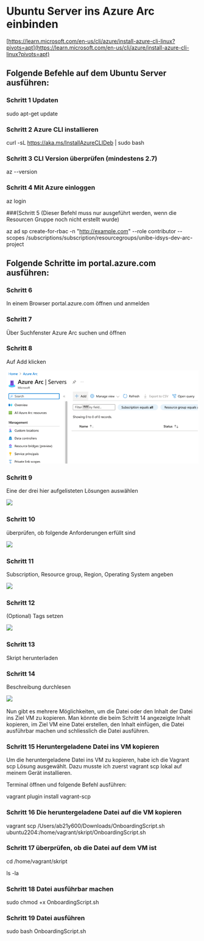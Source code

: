 # Ubuntu Server ins Azure Arc einbinden

[https://learn.microsoft.com/en-us/cli/azure/install-azure-cli-linux?pivots=apt](https://learn.microsoft.com/en-us/cli/azure/install-azure-cli-linux?pivots=apt)

## Folgende Befehle auf dem Ubuntu Server ausführen:

### Schritt 1 Updaten

sudo apt-get update

### Schritt 2 Azure CLI installieren

curl -sL https://aka.ms/InstallAzureCLIDeb | sudo bash

### Schritt 3 CLI Version überprüfen (mindestens 2.7)

az --version

### Schritt 4 Mit Azure einloggen

az login

###(Schritt 5 (Dieser Befehl muss nur ausgeführt werden, wenn die Resourcen Gruppe 
noch nicht erstellt wurde)

az ad sp create-for-rbac -n "http://example.com" --role contributor --scopes 
/subscriptions/subscription/resourcegroups/unibe-idsys-dev-arc-project

## Folgende Schritte im portal.azure.com ausführen:

### Schritt 6

In einem Browser portal.azure.com öffnen und anmelden

### Schritt 7

Über Suchfenster Azure Arc suchen und öffnen

### Schritt 8

Auf Add klicken

![](media/ubuntu/schritt8.png)

### Schritt 9

Eine der drei hier aufgelisteten Lösungen auswählen

![](RackMultipart20230719-1-eqh6bq_html_51855a23b64814e3.png)

### Schritt 10

überprüfen, ob folgende Anforderungen erfüllt sind

![](RackMultipart20230719-1-eqh6bq_html_a6595829a1b1a8f1.png)

### Schritt 11

Subscription, Resource group, Region, Operating System angeben

![](RackMultipart20230719-1-eqh6bq_html_bbbcd93f5f47b693.png)

### Schritt 12

(Optional) Tags setzen

![](RackMultipart20230719-1-eqh6bq_html_4ff5ed0c95753538.png)

### Schritt 13

Skript herunterladen

### Schritt 14

Beschreibung durchlesen

![](RackMultipart20230719-1-eqh6bq_html_658a6c36900d4ce.png)

Nun gibt es mehrere Möglichkeiten, um die Datei oder den Inhalt der Datei ins Ziel 
VM zu kopieren. Man könnte die beim Schritt 14 angezeigte Inhalt kopieren, im Ziel 
VM eine Datei erstellen, den Inhalt einfügen, die Datei ausführbar machen und 
schliesslich die Datei ausführen.

### Schritt 15 Heruntergeladene Datei ins VM kopieren

Um die heruntergeladene Datei ins VM zu kopieren, habe ich die Vagrant scp Lösung 
ausgewählt. Dazu musste ich zuerst vagrant scp lokal auf meinem Gerät installieren.

Terminal öffnen und folgende Befehl ausführen:

vagrant plugin install vagrant-scp

### Schritt 16 Die heruntergeladene Datei auf die VM kopieren

vagrant scp /Users/ab21y600/Downloads/OnboardingScript.sh 
ubuntu2204:/home/vagrant/skript/OnboardingScript.sh

### Schritt 17 überprüfen, ob die Datei auf dem VM ist

cd /home/vagrant/skript

ls -la

### Schritt 18 Datei ausführbar machen

sudo chmod +x OnboardingScript.sh

### Schritt 19 Datei ausführen

sudo bash OnboardingScript.sh
